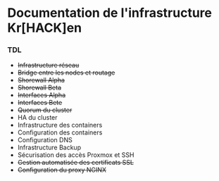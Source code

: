 # Documentation de l'infrastructure Kr[HACK]en
### TDL
- ~~Infrastructure réseau~~
- ~~Bridge entre les nodes et routage~~
- ~~Shorewall Alpha~~
- ~~Shorewall Beta~~
- ~~Interfaces Alpha~~
- ~~Interfaces Bete~~
- ~~Quorum du cluster~~
- HA du cluster
- Infrastructure des containers
- Configuration des containers
- Configuration DNS
- Infrastructure Backup
- Sécurisation des accès Proxmox et SSH
- ~~Gestion automatisée des certificats SSL~~
- ~~Configuration du proxy NGINX~~
